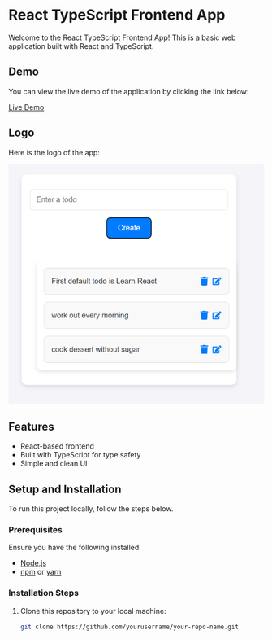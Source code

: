 # React TypeScript Frontend App

Welcome to the React TypeScript Frontend App! This is a basic web application built with React and TypeScript.

## Demo

You can view the live demo of the application by clicking the link below:

[Live Demo](https://joyful-unicorn-e615f4.netlify.app/)

## Logo

Here is the logo of the app:

![Logo](public/logo.png)

## Features

- React-based frontend
- Built with TypeScript for type safety
- Simple and clean UI

## Setup and Installation

To run this project locally, follow the steps below.

### Prerequisites

Ensure you have the following installed:

- [Node.js](https://nodejs.org/)
- [npm](https://www.npmjs.com/) or [yarn](https://yarnpkg.com/)

### Installation Steps

1. Clone this repository to your local machine:

   ```bash
   git clone https://github.com/yourusername/your-repo-name.git
